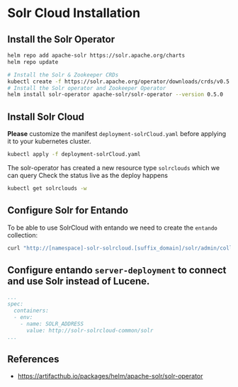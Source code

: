 # Solr Cloud Installation

## Install the Solr Operator

```bash
helm repo add apache-solr https://solr.apache.org/charts
helm repo update

# Install the Solr & Zookeeper CRDs
kubectl create -f https://solr.apache.org/operator/downloads/crds/v0.5.0/all-with-dependencies.yaml
# Install the Solr operator and Zookeeper Operator
helm install solr-operator apache-solr/solr-operator --version 0.5.0
```
## Install Solr Cloud

**Please** customize the manifest `deployment-solrCloud.yaml` before applying it to your kubernetes cluster.

```bash
kubectl apply -f deployment-solrCloud.yaml
```

The solr-operator has created a new resource type `solrclouds` which we can query
Check the status live as the deploy happens

```bash
kubectl get solrclouds -w
```

## Configure Solr for Entando

To be able to use SolrCloud with entando we need to create the `entando` collection:

```bash
curl "http://[namespace]-solr-solrcloud.[suffix_domain]/solr/admin/collections?action=CREATE&name=entando&numShards=1&replicationFactor=3&maxShardsPerNode=2"
```

## Configure entando `server-deployment` to connect and use Solr instead of Lucene.

```yaml
...
spec:
  containers:
  - env:
    - name: SOLR_ADDRESS
      value: http://solr-solrcloud-common/solr
...
```


## References

- https://artifacthub.io/packages/helm/apache-solr/solr-operator
